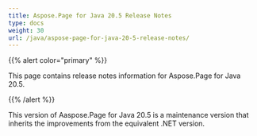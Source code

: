 ```yaml
---
title: Aspose.Page for Java 20.5 Release Notes
type: docs
weight: 30
url: /java/aspose-page-for-java-20-5-release-notes/
---
```


{{% alert color="primary" %}} 

This page contains release notes information for Aspose.Page for Java 20.5.

{{% /alert %}} 

This version of Aaspose.Page for Java 20.5 is a maintenance version that inherits the improvements from the equivalent .NET version.
